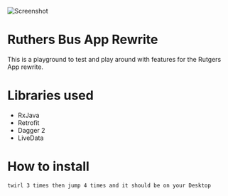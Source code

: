 ![Screenshot](https://i.imgur.com/BOq8EEG.png)

# Ruthers Bus App Rewrite 

This is a playground to test and  play around with features for the  Rutgers App rewrite.

# Libraries used
- RxJava
- Retrofit 
- Dagger 2
- LiveData

# How to install

` twirl 3 times then jump 4 times and it should be on your Desktop `




